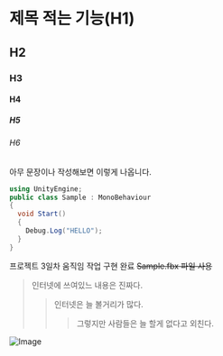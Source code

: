 # 제목 적는 기능(H1)
## H2
### H3
#### H4
##### H5
###### H6

아무 문장이나 작성해보면 이렇게 나옵니다.

```cs
using UnityEngine;
public class Sample : MonoBehaviour
{
  void Start()
  {
    Debug.Log("HELLO");
  }
}
```

프로젝트 3일차 움직임 작업 구현 완료
~~Sample.fbx 파일 사용~~

> 인터넷에 쓰여있느 내용은 진짜다.
>> 인터넷은 늘 볼거리가 많다.
>>> 그렇지만 사람들은 늘 할게 없다고 외친다. 

![Image](https://github.com/user-attachments/assets/2ac6af27-fbc4-4a81-b5a7-d5e968a4b298)
